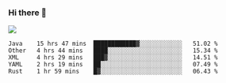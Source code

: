 ### Hi there 👋
![](https://github-readme-stats.vercel.app/api?username=tuichenchuxin)
<!--START_SECTION:waka-->
```text
Java    15 hrs 47 mins  ████████████▓░░░░░░░░░░░░   51.02 % 
Other   4 hrs 44 mins   ████░░░░░░░░░░░░░░░░░░░░░   15.34 % 
XML     4 hrs 29 mins   ███▓░░░░░░░░░░░░░░░░░░░░░   14.51 % 
YAML    2 hrs 19 mins   ██░░░░░░░░░░░░░░░░░░░░░░░   07.49 % 
Rust    1 hr 59 mins    █▓░░░░░░░░░░░░░░░░░░░░░░░   06.43 % 
```
<!--END_SECTION:waka-->
